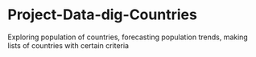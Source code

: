 # Project-Data-dig-Countries
Exploring population of countries, forecasting population trends, making lists of countries with certain criteria
